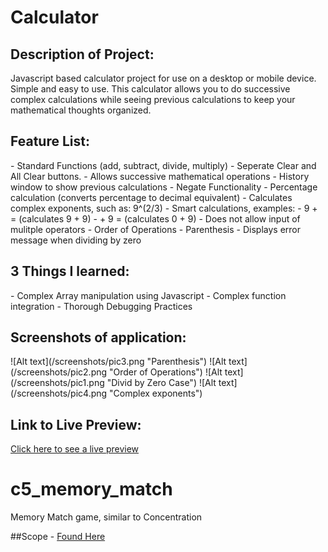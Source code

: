 <h1>Calculator</h1>

<h2>Description of Project:</h2>
Javascript based calculator project for use on a desktop or mobile device. 
Simple and easy to use.  This calculator allows you to do successive complex calculations while
seeing previous calculations to keep your mathematical thoughts organized.  

<h2>Feature List:</h2>
- Standard Functions (add, subtract, divide, multiply)
- Seperate Clear and All Clear buttons.
- Allows successive mathematical operations
- History window to show previous calculations
- Negate Functionality
- Percentage calculation (converts percentage to decimal equivalent)
- Calculates complex exponents, such as:  9^(2/3)
- Smart calculations, examples:
    -  9 + =  (calculates 9 + 9)
    -  + 9 =  (calculates 0 + 9)
- Does not allow input of mulitple operators
- Order of Operations
- Parenthesis
- Displays error message when dividing by zero

<h2>3 Things I learned:</h2>
 - Complex Array manipulation using Javascript
 - Complex function integration
 - Thorough Debugging Practices

<h2>Screenshots of application:</h2>
   ![Alt text](/screenshots/pic3.png "Parenthesis")
   ![Alt text](/screenshots/pic2.png "Order of Operations")
   ![Alt text](/screenshots/pic1.png "Divid by Zero Case")
   ![Alt text](/screenshots/pic4.png "Complex exponents")
<h2>Link to Live Preview:</h2>
<a href="http://jmekstrom.github.io/Calculator" target="_blank">Click here to see a live preview</a>




# c5_memory_match
Memory Match game, similar to Concentration

##Scope - <a href="https://drive.google.com/open?id=0B7eOl4joefDuczZ3Ul9sbFFPZTA" target="_blank">Found Here</a>

